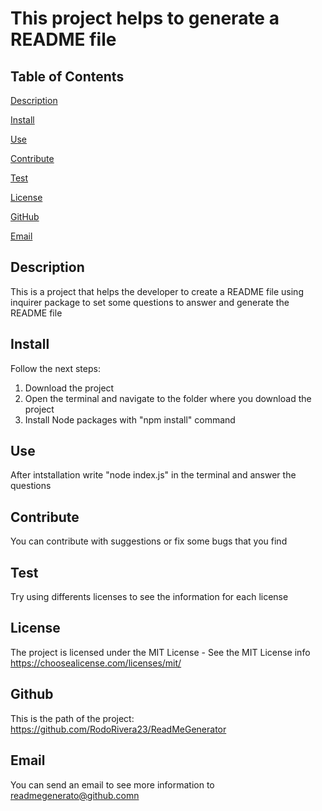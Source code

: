 # This project helps to generate a README file
## Table of Contents

[Description](#description)

[Install](#install)

[Use](#use)

[Contribute](#contribute)

[Test](#test)

[License](#license)

[GitHub](#github)

[Email](#email)

## Description
This is a project that helps the developer to create a README file using inquirer package to set some questions to answer and generate the README file
## Install
Follow the next steps:
1. Download the project
2. Open the terminal and navigate to the folder where you download the project
3. Install Node packages with "npm install" command
## Use
After intstallation write "node index.js" in the terminal and answer the questions
## Contribute
You can contribute with suggestions or fix some bugs that you find
## Test
Try using differents licenses to see the information for each license
## License
The project is licensed under the MIT License - See the MIT License info https://choosealicense.com/licenses/mit/
## Github
This is the path of the project: https://github.com/RodoRivera23/ReadMeGenerator
## Email
You can send an email to see more information to readmegenerato@github.comn
